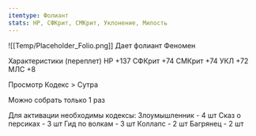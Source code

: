 ```yaml
---
itemtype: Фолиант
stats: HP, СФКрит, СМКрит, Уклонение, Милость 
---
```

![[Temp/Placeholder_Folio.png]]
Дает фолиант Феномен

Характеристики (переплет)
HP +137
СФКрит +74
СМКрит +74
УКЛ +72
МЛС +8

Просмотр Кодекс > Сутра

Можно собрать только 1 раз

Для активации необходимы кодексы: 
Злоумышленник  - 4 шт
Сказ о персиках  - 3 шт
Гид по волкам  - 3 шт
Коллапс  - 2 шт
Багрянец  - 2 шт

